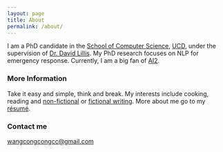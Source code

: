 ```yaml
---
layout: page
title: About
permalink: /about/
---
```


I am a PhD candidate in the [School of Computer Science](https://www.cs.ucd.ie/), [UCD](https://www.ucd.ie/), under the supervision of [Dr. David Lillis](https://lill.is/). My PhD research focuses on NLP for emergency response. Currently, I am a big fan of [AI2](https://allenai.org/).


### More Information

Take it easy and simple, think and break. My interests include cooking, reading and [non-fictional](https://github.com/wangcongcong123/wangcongcong123.github.io/tree/master/files/non-fictional) or [fictional writing](/files/Fictional_Writing.pdf). More about me go to my [résumé](/files/cv.pdf).

### Contact me

[wangcongcongcc@gmail.com](mailto:wangcongcongcc@gmail.com)